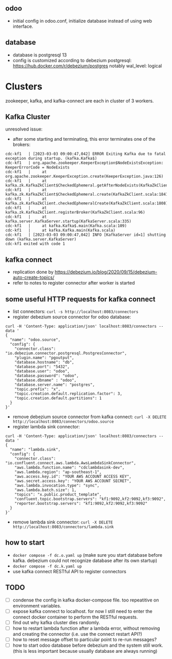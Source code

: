 ## odoo
- initial config in odoo.conf, initialize database instead of using web interface.

## database
- database is postgresql 13
- config is customized according to debezium postgresql: https://hub.docker.com/r/debezium/postgres
  notably wal_level: logical

# Clusters
zookeeper, kafka, and kafka-connect are each in cluster of 3 workers.

## Kafka Cluster
unresolved issue:
- after some starting and terminating, this error terminates one of the brokers:
```
cdc-kf1   | [2023-03-03 09:00:47,042] ERROR Exiting Kafka due to fatal exception during startup. (kafka.Kafka$)
cdc-kf1   | org.apache.zookeeper.KeeperException$NodeExistsException: KeeperErrorCode = NodeExists
cdc-kf1   | 	at org.apache.zookeeper.KeeperException.create(KeeperException.java:126)
cdc-kf1   | 	at kafka.zk.KafkaZkClient$CheckedEphemeral.getAfterNodeExists(KafkaZkClient.scala:1903)
cdc-kf1   | 	at kafka.zk.KafkaZkClient$CheckedEphemeral.create(KafkaZkClient.scala:1841)
cdc-kf1   | 	at kafka.zk.KafkaZkClient.checkedEphemeralCreate(KafkaZkClient.scala:1808)
cdc-kf1   | 	at kafka.zk.KafkaZkClient.registerBroker(KafkaZkClient.scala:96)
cdc-kf1   | 	at kafka.server.KafkaServer.startup(KafkaServer.scala:335)
cdc-kf1   | 	at kafka.Kafka$.main(Kafka.scala:109)
cdc-kf1   | 	at kafka.Kafka.main(Kafka.scala)
cdc-kf1   | [2023-03-03 09:00:47,042] INFO [KafkaServer id=1] shutting down (kafka.server.KafkaServer)
cdc-kf1 exited with code 1
```

## kafka connect
- replication done by https://debezium.io/blog/2020/09/15/debezium-auto-create-topics/
- refer to notes to register connector after worker is started

## some useful HTTP requests for kafka connect
- list connectors: `curl -s http://localhost:8083/connectors`
- register debezium source connector for odoo database:
```
curl -H 'Content-Type: application/json' localhost:8083/connectors --data '
{
  "name": "odoo.source",  
  "config": {
    "connector.class": "io.debezium.connector.postgresql.PostgresConnector", 
    "plugin.name": "pgoutput",
    "database.hostname": "db", 
    "database.port": "5432", 
    "database.user": "odoo", 
    "database.password": "odoo", 
    "database.dbname" : "odoo", 
    "database.server.name": "postgres", 
    "topic.prefix": "x",
    "topic.creation.default.replication.factor": 3,
    "topic.creation.default.partitions": 1
  }
}'
```
- remove debezium source connector from kafka connect: `curl -X DELETE http://localhost:8083/connectors/odoo.source`
- register lambda sink connector:
```
curl -H 'Content-Type: application/json' localhost:8083/connectors --data '
{
  "name": "lambda.sink",  
  "config": {
    "connector.class": "io.confluent.connect.aws.lambda.AwsLambdaSinkConnector", 
    "aws.lambda.function.name": "cdclambdasink-dev",
    "aws.lambda.region": "ap-southeast-1",
    "aws.access.key.id": "YOUR AWS ACCOUNT ACCESS KEY",
    "aws.secret.access.key": "YOUR AWS ACCOUNT SECRET",
    "aws.lambda.invocation.type": "sync",
    "aws.lambda.batch.size": 1,
    "topics": "x.public.product_template",
    "confluent.topic.bootstrap.servers": "kf1:9092,kf2:9092,kf3:9092",
    "reporter.bootstrap.servers": "kf1:9092,kf2:9092,kf3:9092"
  }
}'
```
- remove lambda sink connector: `curl -X DELETE http://localhost:8083/connectors/lambda.sink`

## how to start
- `docker compose -f dc.o.yaml up` (make sure you start database before kafka.  debezium could not recognize database after its own startup)
- `docker compose -f dc.k.yaml up`
- use kafka connect RESTful API to register connectors

## TODO
- [ ] condense the config in kafka docker-compose file.  too repeatitive on environment variables.
- [ ] expose kafka connect to localhost.  for now I still need to enter the connect docker container to perform the RESTful requests.
- [ ] find out why kafka cluster dies randomly.
- [ ] how to restart lambda function after a lambda error, without removing and creating the connector (i.e. use the connect restart API?)
- [ ] how to reset message offset to particular point to re-run messages?
- [ ] how to start odoo database before debezium and the system still work.  (this is less important because usually database are always running)
